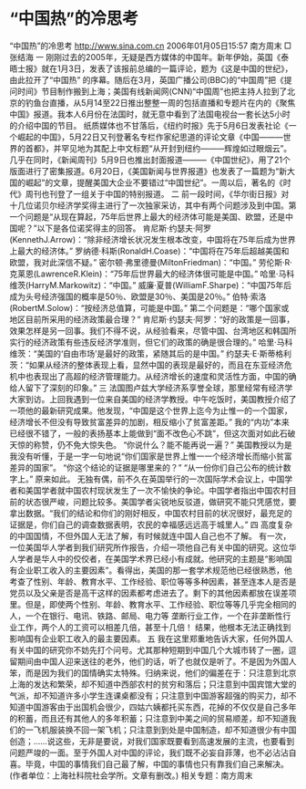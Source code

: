 # “中国热”的冷思考

“中国热”的冷思考
http://www.sina.com.cn 2006年01月05日15:57 南方周末
□张结海
一
刚刚过去的2005年，无疑是西方媒体的中国年。新年伊始，英国《泰晤士报》就在1月3日，发表了该报前总编的一篇评论，题为《这是中国的世纪》，由此拉开了“中国热”
的序幕。随后在3月，英国广播公司(BBC)的“中国周”把《提问时间》节目制作搬到上海；美国有线新闻网(CNN)“中国周”也把主持人拉到了北京的钓鱼台直播，从5月14至22日推出整整一周的包括直播和专题片在内的《聚焦中国》报道。我本人6月份在法国时，就无意中看到了法国电视台一套长达5小时的介绍中国的节目。
纸质媒体也不甘落后，《纽约时报》先于5月6日发表社论《一个崛起的中国》，5月22日又刊登著名专栏作家纪思道的评论文章《中国———世界的首都》，并罕见地为其配上中文标题“从开封到纽约———辉煌如过眼烟云”。几乎在同时，《新闻周刊》5月9日也推出封面报道———《中国世纪》，用了21个版面进行了密集报道。6月20日，《美国新闻与世界报道》也发表了一篇题为“新大国的崛起”的文章，提醒美国大企业不要错过“中国世纪”。一周以后，著名的《时代》周刊也刊登了一组关于中国的特别报道。
二
前一段时间，《华尔街日报》对十几位诺贝尔经济学奖得主进行了一次独家采访，其中有两个问题涉及到中国。第一个问题是“从现在算起，75年后世界上最大的经济体可能是美国、欧盟，还是中国呢？”以下是各位诺奖得主的回答。
肯尼斯·约瑟夫·阿罗(KennethJ.Arrow)：“除非经济增长状况发生根本改变，中国将在75年后成为世界上最大的经济体。”
罗纳德·科斯(RonaldH.Coase)：“中国将在75年后超越美国和欧盟，我对此深信不疑。”
密尔顿·弗里德曼(MiltonFriedman)：“中国。”
劳伦斯·R·克莱恩(LawrenceR.Klein)：“75年后世界最大的经济体很可能是中国。”
哈里·马科维茨(HarryM.Markowitz)：“中国。”
威廉·夏普(WilliamF.Sharpe)：“中国75年后成为头号经济强国的概率是50％、欧盟是30％、美国是20％。”
伯特·索洛(RobertM.Solow)：“按经济总值算，可能是中国。”
第二个问题是：“哪个国家或地区目前所采用的经济政策最合理？”
肯尼斯·约瑟夫·阿罗：“好的政策是一回事，效果怎样是另一回事。我们不得不说，从经验看来，尽管中国、台湾地区和韩国所实行的经济政策有些违反经济学准则，但它们的政策的确是很合理的。”
哈里·马科维茨：“美国的‘自由市场’是最好的政策，紧随其后的是中国。”
约瑟夫·E·斯蒂格利茨：“如果从经济的整体表现上看，显然中国的表现是最好的，而且在东亚经济危机中也表现出了高超的经济管理能力。从经济增长的速度和灵活性方面，中国的确给人留下了深刻的印象。”
三
法国图卢兹大学经济系享誉全球，那里经常有经济学大家到访。上回我遇到一位来自美国的经济学教授。中午吃饭时，美国教授介绍了一项他的最新研究成果。他发现，“中国是这个世界上迄今为止惟一的一个国家，经济增长不但没有导致贫富差异的加剧，相反缩小了贫富差距。”
我的“内功”本来已经很不错了，一般的表扬基本上能做到“面不改色心不跳”，但这次面对如此石破天惊的称赞，仍不免大惊失色。
“你说什么？能不能再说一遍？”
美国教授以为是我没有听懂，于是一字一句地说“你们国家是世界上惟一一个经济增长而缩小贫富差异的国家”。
“你这个结论的证据是哪里来的？”
“从一份你们自己公布的统计数字上。”
原来如此。
无独有偶，前不久在英国举行的一次国际学术会议上，中国学者和美国学者就中国农村现状发生了一次不愉快的争论。中国学者指出中国农村目前的状态很严峻，问题比较多。美国学者尖锐地反驳道，做研究不能只凭感觉，要拿出数据。“我们的结论和你们的刚好相反，中国农村目前的状况很好，最充足的证据是，你们自己的调查数据表明，农民的幸福感远远高于城里人。”
四
高度复杂的中国国情，不但外国人无法了解，有时候就连中国人自己也不了解。
有一次，一位美国华人学者到我们研究所作报告，介绍一项他自己有关中国的研究。这位华人学者是华人中的佼佼者，在美国学术界已经小有成就。他研究的主题是“影响国有企业职工收入的主要因素”。看得出，美国的那一套学术规范他已经很熟悉，他考查了性别、年龄、教育水平、工作经验、职位等等多种因素，甚至连本人是否是党员以及父亲是否是高干这样的因素都考虑进去了。剩下的其他因素都放在误差项里。但是，即使两个性别、年龄、教育水平、工作经验、职位等等几乎完全相同的人，一个在银行、电讯、铁路、邮局、电力等
垄断行业工作，一个在非垄断性行业工作，两个人的工资可以相差几倍，甚至十几倍！
结果，他根本无法正确找到影响国有企业职工收入的最主要因素。
五
我在这里郑重地告诉大家，任何外国人有关中国的研究你不妨先打个问号。尤其那种短期到中国几个大城市转了一圈，逗留期间由中国人迎来送往的老外，他们的话，听了也就仅是听了。不是因为外国人笨，而是因为我们的国情确实太特殊。归纳来说，他们的偏差在于：只注意到北京上海的发达和繁荣，却不知道中西部农村的贫穷和落后；只注意到中国宾馆大堂的气派，却不知道许多小学生连课桌都没有；只注意到中国游客超强的购买力，却不知道中国游客由于出国机会很少，四姑六姨都托买东西，花掉的不仅仅是自己多年的积蓄，而且还有其他人的多年积蓄；只注意到中美之间的贸易顺差，却不知道我们的一飞机服装换不回一架飞机；只注意到到处是中国制造，却不知道很少有中国创造；……说这些，无非是要说，对我们国家既要看到高速发展的主流，也要看到问题严竣的一面。至于外国人对中国的评论，我们既不必妄自菲薄，也不必沾沾自喜。毕竟，中国的事情我们自己最了解，中国的事情也只有靠我们自己来解决。
(作者单位：上海社科院社会学所。文章有删改。)
相关专题：南方周末 

